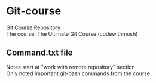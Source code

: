 # Git-course
Git Course Repository<br />
The course: The Ultimate Git Course (codewithmosh)

## Command.txt file
Notes start at "work with remote repository" section<br />
Only noted important git-bash commands from the course
